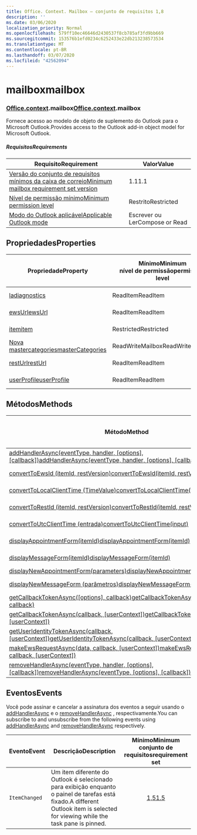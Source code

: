 ```yaml
---
title: Office. Context. Mailbox – conjunto de requisitos 1,8
description: ''
ms.date: 03/06/2020
localization_priority: Normal
ms.openlocfilehash: 579ff10ec46646d2430537f8cb785af3fd9bb669
ms.sourcegitcommit: 153576b1efd0234c6252433e22db213238573534
ms.translationtype: MT
ms.contentlocale: pt-BR
ms.lasthandoff: 03/07/2020
ms.locfileid: "42562094"
---
```

# <a name="mailbox"></a><span data-ttu-id="8eb80-102">mailbox</span><span class="sxs-lookup"><span data-stu-id="8eb80-102">mailbox</span></span>

### <a name="officecontextmailbox"></a><span data-ttu-id="8eb80-103">[Office](office.md)[.context](office.context.md).mailbox</span><span class="sxs-lookup"><span data-stu-id="8eb80-103">[Office](office.md)[.context](office.context.md).mailbox</span></span>

<span data-ttu-id="8eb80-104">Fornece acesso ao modelo de objeto de suplemento do Outlook para o Microsoft Outlook.</span><span class="sxs-lookup"><span data-stu-id="8eb80-104">Provides access to the Outlook add-in object model for Microsoft Outlook.</span></span>

##### <a name="requirements"></a><span data-ttu-id="8eb80-105">Requisitos</span><span class="sxs-lookup"><span data-stu-id="8eb80-105">Requirements</span></span>

|<span data-ttu-id="8eb80-106">Requisito</span><span class="sxs-lookup"><span data-stu-id="8eb80-106">Requirement</span></span>| <span data-ttu-id="8eb80-107">Valor</span><span class="sxs-lookup"><span data-stu-id="8eb80-107">Value</span></span>|
|---|---|
|[<span data-ttu-id="8eb80-108">Versão do conjunto de requisitos mínimos da caixa de correio</span><span class="sxs-lookup"><span data-stu-id="8eb80-108">Minimum mailbox requirement set version</span></span>](../../requirement-sets/outlook-api-requirement-sets.md)| <span data-ttu-id="8eb80-109">1.1</span><span class="sxs-lookup"><span data-stu-id="8eb80-109">1.1</span></span>|
|[<span data-ttu-id="8eb80-110">Nível de permissão mínimo</span><span class="sxs-lookup"><span data-stu-id="8eb80-110">Minimum permission level</span></span>](../../../outlook/understanding-outlook-add-in-permissions.md)| <span data-ttu-id="8eb80-111">Restrito</span><span class="sxs-lookup"><span data-stu-id="8eb80-111">Restricted</span></span>|
|[<span data-ttu-id="8eb80-112">Modo do Outlook aplicável</span><span class="sxs-lookup"><span data-stu-id="8eb80-112">Applicable Outlook mode</span></span>](../../../outlook/outlook-add-ins-overview.md#extension-points)| <span data-ttu-id="8eb80-113">Escrever ou Ler</span><span class="sxs-lookup"><span data-stu-id="8eb80-113">Compose or Read</span></span>|

## <a name="properties"></a><span data-ttu-id="8eb80-114">Propriedades</span><span class="sxs-lookup"><span data-stu-id="8eb80-114">Properties</span></span>

| <span data-ttu-id="8eb80-115">Propriedade</span><span class="sxs-lookup"><span data-stu-id="8eb80-115">Property</span></span> | <span data-ttu-id="8eb80-116">Mínimo</span><span class="sxs-lookup"><span data-stu-id="8eb80-116">Minimum</span></span><br><span data-ttu-id="8eb80-117">nível de permissão</span><span class="sxs-lookup"><span data-stu-id="8eb80-117">permission level</span></span> | <span data-ttu-id="8eb80-118">Modelos</span><span class="sxs-lookup"><span data-stu-id="8eb80-118">Modes</span></span> | <span data-ttu-id="8eb80-119">Tipo de retorno</span><span class="sxs-lookup"><span data-stu-id="8eb80-119">Return type</span></span> | <span data-ttu-id="8eb80-120">Mínimo</span><span class="sxs-lookup"><span data-stu-id="8eb80-120">Minimum</span></span><br><span data-ttu-id="8eb80-121">conjunto de requisitos</span><span class="sxs-lookup"><span data-stu-id="8eb80-121">requirement set</span></span> |
|---|---|---|---|:---:|
| [<span data-ttu-id="8eb80-122">la</span><span class="sxs-lookup"><span data-stu-id="8eb80-122">diagnostics</span></span>](/javascript/api/outlook/office.mailbox?view=outlook-js-1.8#diagnostics) | <span data-ttu-id="8eb80-123">ReadItem</span><span class="sxs-lookup"><span data-stu-id="8eb80-123">ReadItem</span></span> | <span data-ttu-id="8eb80-124">Escrever</span><span class="sxs-lookup"><span data-stu-id="8eb80-124">Compose</span></span><br><span data-ttu-id="8eb80-125">Ler</span><span class="sxs-lookup"><span data-stu-id="8eb80-125">Read</span></span> | [<span data-ttu-id="8eb80-126">La</span><span class="sxs-lookup"><span data-stu-id="8eb80-126">Diagnostics</span></span>](/javascript/api/outlook/office.diagnostics?view=outlook-js-1.8) | [<span data-ttu-id="8eb80-127">1.1</span><span class="sxs-lookup"><span data-stu-id="8eb80-127">1.1</span></span>](../requirement-set-1.1/outlook-requirement-set-1.1.md) |
| [<span data-ttu-id="8eb80-128">ewsUrl</span><span class="sxs-lookup"><span data-stu-id="8eb80-128">ewsUrl</span></span>](/javascript/api/outlook/office.mailbox?view=outlook-js-1.8#ewsurl) | <span data-ttu-id="8eb80-129">ReadItem</span><span class="sxs-lookup"><span data-stu-id="8eb80-129">ReadItem</span></span> | <span data-ttu-id="8eb80-130">Escrever</span><span class="sxs-lookup"><span data-stu-id="8eb80-130">Compose</span></span><br><span data-ttu-id="8eb80-131">Ler</span><span class="sxs-lookup"><span data-stu-id="8eb80-131">Read</span></span> | <span data-ttu-id="8eb80-132">String</span><span class="sxs-lookup"><span data-stu-id="8eb80-132">String</span></span> | [<span data-ttu-id="8eb80-133">1.1</span><span class="sxs-lookup"><span data-stu-id="8eb80-133">1.1</span></span>](../requirement-set-1.1/outlook-requirement-set-1.1.md) |
| [<span data-ttu-id="8eb80-134">item</span><span class="sxs-lookup"><span data-stu-id="8eb80-134">item</span></span>](office.context.mailbox.item.md) | <span data-ttu-id="8eb80-135">Restricted</span><span class="sxs-lookup"><span data-stu-id="8eb80-135">Restricted</span></span> | <span data-ttu-id="8eb80-136">Escrever</span><span class="sxs-lookup"><span data-stu-id="8eb80-136">Compose</span></span><br><span data-ttu-id="8eb80-137">Ler</span><span class="sxs-lookup"><span data-stu-id="8eb80-137">Read</span></span> | [<span data-ttu-id="8eb80-138">Item</span><span class="sxs-lookup"><span data-stu-id="8eb80-138">Item</span></span>](/javascript/api/outlook/office.item?view=outlook-js-1.8) | [<span data-ttu-id="8eb80-139">1.1</span><span class="sxs-lookup"><span data-stu-id="8eb80-139">1.1</span></span>](../requirement-set-1.1/outlook-requirement-set-1.1.md) |
| [<span data-ttu-id="8eb80-140">Nova mastercategories</span><span class="sxs-lookup"><span data-stu-id="8eb80-140">masterCategories</span></span>](/javascript/api/outlook/office.mailbox?view=outlook-js-1.8#mastercategories) | <span data-ttu-id="8eb80-141">ReadWriteMailbox</span><span class="sxs-lookup"><span data-stu-id="8eb80-141">ReadWriteMailbox</span></span> | <span data-ttu-id="8eb80-142">Escrever</span><span class="sxs-lookup"><span data-stu-id="8eb80-142">Compose</span></span><br><span data-ttu-id="8eb80-143">Ler</span><span class="sxs-lookup"><span data-stu-id="8eb80-143">Read</span></span> | [<span data-ttu-id="8eb80-144">MasterCategories</span><span class="sxs-lookup"><span data-stu-id="8eb80-144">MasterCategories</span></span>](/javascript/api/outlook/office.mastercategories?view=outlook-js-1.8) | [<span data-ttu-id="8eb80-145">1,8</span><span class="sxs-lookup"><span data-stu-id="8eb80-145">1.8</span></span>](../requirement-set-1.8/outlook-requirement-set-1.8.md) |
| [<span data-ttu-id="8eb80-146">restUrl</span><span class="sxs-lookup"><span data-stu-id="8eb80-146">restUrl</span></span>](/javascript/api/outlook/office.mailbox?view=outlook-js-1.8#resturl) | <span data-ttu-id="8eb80-147">ReadItem</span><span class="sxs-lookup"><span data-stu-id="8eb80-147">ReadItem</span></span> | <span data-ttu-id="8eb80-148">Escrever</span><span class="sxs-lookup"><span data-stu-id="8eb80-148">Compose</span></span><br><span data-ttu-id="8eb80-149">Ler</span><span class="sxs-lookup"><span data-stu-id="8eb80-149">Read</span></span> | <span data-ttu-id="8eb80-150">String</span><span class="sxs-lookup"><span data-stu-id="8eb80-150">String</span></span> | [<span data-ttu-id="8eb80-151">1,5</span><span class="sxs-lookup"><span data-stu-id="8eb80-151">1.5</span></span>](../requirement-set-1.5/outlook-requirement-set-1.5.md) |
| [<span data-ttu-id="8eb80-152">userProfile</span><span class="sxs-lookup"><span data-stu-id="8eb80-152">userProfile</span></span>](/javascript/api/outlook/office.mailbox?view=outlook-js-1.8#userprofile) | <span data-ttu-id="8eb80-153">ReadItem</span><span class="sxs-lookup"><span data-stu-id="8eb80-153">ReadItem</span></span> | <span data-ttu-id="8eb80-154">Escrever</span><span class="sxs-lookup"><span data-stu-id="8eb80-154">Compose</span></span><br><span data-ttu-id="8eb80-155">Ler</span><span class="sxs-lookup"><span data-stu-id="8eb80-155">Read</span></span> | [<span data-ttu-id="8eb80-156">UserProfile</span><span class="sxs-lookup"><span data-stu-id="8eb80-156">UserProfile</span></span>](/javascript/api/outlook/office.userprofile?view=outlook-js-1.8) | [<span data-ttu-id="8eb80-157">1.1</span><span class="sxs-lookup"><span data-stu-id="8eb80-157">1.1</span></span>](../requirement-set-1.1/outlook-requirement-set-1.1.md) |

## <a name="methods"></a><span data-ttu-id="8eb80-158">Métodos</span><span class="sxs-lookup"><span data-stu-id="8eb80-158">Methods</span></span>

| <span data-ttu-id="8eb80-159">Método</span><span class="sxs-lookup"><span data-stu-id="8eb80-159">Method</span></span> | <span data-ttu-id="8eb80-160">Mínimo</span><span class="sxs-lookup"><span data-stu-id="8eb80-160">Minimum</span></span><br><span data-ttu-id="8eb80-161">nível de permissão</span><span class="sxs-lookup"><span data-stu-id="8eb80-161">permission level</span></span> | <span data-ttu-id="8eb80-162">Modelos</span><span class="sxs-lookup"><span data-stu-id="8eb80-162">Modes</span></span> | <span data-ttu-id="8eb80-163">Mínimo</span><span class="sxs-lookup"><span data-stu-id="8eb80-163">Minimum</span></span><br><span data-ttu-id="8eb80-164">conjunto de requisitos</span><span class="sxs-lookup"><span data-stu-id="8eb80-164">requirement set</span></span> |
|---|---|---|:---:|
| <span data-ttu-id="8eb80-165">[addHandlerAsync(eventType, handler, [options], [callback])](/javascript/api/outlook/office.mailbox?view=outlook-js-1.8#addhandlerasync-eventtype--handler--options--callback-)</span><span class="sxs-lookup"><span data-stu-id="8eb80-165">[addHandlerAsync(eventType, handler, [options], [callback])](/javascript/api/outlook/office.mailbox?view=outlook-js-1.8#addhandlerasync-eventtype--handler--options--callback-)</span></span> | <span data-ttu-id="8eb80-166">ReadItem</span><span class="sxs-lookup"><span data-stu-id="8eb80-166">ReadItem</span></span> | <span data-ttu-id="8eb80-167">Escrever</span><span class="sxs-lookup"><span data-stu-id="8eb80-167">Compose</span></span><br><span data-ttu-id="8eb80-168">Ler</span><span class="sxs-lookup"><span data-stu-id="8eb80-168">Read</span></span> | [<span data-ttu-id="8eb80-169">1,5</span><span class="sxs-lookup"><span data-stu-id="8eb80-169">1.5</span></span>](../requirement-set-1.5/outlook-requirement-set-1.5.md) |
| [<span data-ttu-id="8eb80-170">convertToEwsId (itemId, restVersion)</span><span class="sxs-lookup"><span data-stu-id="8eb80-170">convertToEwsId(itemId, restVersion)</span></span>](/javascript/api/outlook/office.mailbox?view=outlook-js-1.8#converttoewsid-itemid--restversion-) | <span data-ttu-id="8eb80-171">Restricted</span><span class="sxs-lookup"><span data-stu-id="8eb80-171">Restricted</span></span> | <span data-ttu-id="8eb80-172">Escrever</span><span class="sxs-lookup"><span data-stu-id="8eb80-172">Compose</span></span><br><span data-ttu-id="8eb80-173">Ler</span><span class="sxs-lookup"><span data-stu-id="8eb80-173">Read</span></span> | [<span data-ttu-id="8eb80-174">1.3</span><span class="sxs-lookup"><span data-stu-id="8eb80-174">1.3</span></span>](../requirement-set-1.3/outlook-requirement-set-1.3.md) |
| [<span data-ttu-id="8eb80-175">convertToLocalClientTime (TimeValue)</span><span class="sxs-lookup"><span data-stu-id="8eb80-175">convertToLocalClientTime(timeValue)</span></span>](/javascript/api/outlook/office.mailbox?view=outlook-js-1.8#converttolocalclienttime-timevalue-) | <span data-ttu-id="8eb80-176">ReadItem</span><span class="sxs-lookup"><span data-stu-id="8eb80-176">ReadItem</span></span> | <span data-ttu-id="8eb80-177">Escrever</span><span class="sxs-lookup"><span data-stu-id="8eb80-177">Compose</span></span><br><span data-ttu-id="8eb80-178">Ler</span><span class="sxs-lookup"><span data-stu-id="8eb80-178">Read</span></span> | [<span data-ttu-id="8eb80-179">1.1</span><span class="sxs-lookup"><span data-stu-id="8eb80-179">1.1</span></span>](../requirement-set-1.1/outlook-requirement-set-1.1.md) |
| [<span data-ttu-id="8eb80-180">convertToRestId (itemId, restVersion)</span><span class="sxs-lookup"><span data-stu-id="8eb80-180">convertToRestId(itemId, restVersion)</span></span>](/javascript/api/outlook/office.mailbox?view=outlook-js-1.8#converttorestid-itemid--restversion-) | <span data-ttu-id="8eb80-181">Restricted</span><span class="sxs-lookup"><span data-stu-id="8eb80-181">Restricted</span></span> | <span data-ttu-id="8eb80-182">Escrever</span><span class="sxs-lookup"><span data-stu-id="8eb80-182">Compose</span></span><br><span data-ttu-id="8eb80-183">Ler</span><span class="sxs-lookup"><span data-stu-id="8eb80-183">Read</span></span> | [<span data-ttu-id="8eb80-184">1.3</span><span class="sxs-lookup"><span data-stu-id="8eb80-184">1.3</span></span>](../requirement-set-1.3/outlook-requirement-set-1.3.md) |
| [<span data-ttu-id="8eb80-185">convertToUtcClientTime (entrada)</span><span class="sxs-lookup"><span data-stu-id="8eb80-185">convertToUtcClientTime(input)</span></span>](/javascript/api/outlook/office.mailbox?view=outlook-js-1.8#converttoutcclienttime-input-) | <span data-ttu-id="8eb80-186">ReadItem</span><span class="sxs-lookup"><span data-stu-id="8eb80-186">ReadItem</span></span> | <span data-ttu-id="8eb80-187">Escrever</span><span class="sxs-lookup"><span data-stu-id="8eb80-187">Compose</span></span><br><span data-ttu-id="8eb80-188">Ler</span><span class="sxs-lookup"><span data-stu-id="8eb80-188">Read</span></span> | [<span data-ttu-id="8eb80-189">1.1</span><span class="sxs-lookup"><span data-stu-id="8eb80-189">1.1</span></span>](../requirement-set-1.1/outlook-requirement-set-1.1.md) |
| [<span data-ttu-id="8eb80-190">displayAppointmentForm(itemId)</span><span class="sxs-lookup"><span data-stu-id="8eb80-190">displayAppointmentForm(itemId)</span></span>](/javascript/api/outlook/office.mailbox?view=outlook-js-1.8#displayappointmentform-itemid-) | <span data-ttu-id="8eb80-191">ReadItem</span><span class="sxs-lookup"><span data-stu-id="8eb80-191">ReadItem</span></span> | <span data-ttu-id="8eb80-192">Escrever</span><span class="sxs-lookup"><span data-stu-id="8eb80-192">Compose</span></span><br><span data-ttu-id="8eb80-193">Ler</span><span class="sxs-lookup"><span data-stu-id="8eb80-193">Read</span></span> | [<span data-ttu-id="8eb80-194">1.1</span><span class="sxs-lookup"><span data-stu-id="8eb80-194">1.1</span></span>](../requirement-set-1.1/outlook-requirement-set-1.1.md) |
| [<span data-ttu-id="8eb80-195">displayMessageForm(itemId)</span><span class="sxs-lookup"><span data-stu-id="8eb80-195">displayMessageForm(itemId)</span></span>](/javascript/api/outlook/office.mailbox?view=outlook-js-1.8#displaymessageform-itemid-) | <span data-ttu-id="8eb80-196">ReadItem</span><span class="sxs-lookup"><span data-stu-id="8eb80-196">ReadItem</span></span> | <span data-ttu-id="8eb80-197">Escrever</span><span class="sxs-lookup"><span data-stu-id="8eb80-197">Compose</span></span><br><span data-ttu-id="8eb80-198">Ler</span><span class="sxs-lookup"><span data-stu-id="8eb80-198">Read</span></span> | [<span data-ttu-id="8eb80-199">1.1</span><span class="sxs-lookup"><span data-stu-id="8eb80-199">1.1</span></span>](../requirement-set-1.1/outlook-requirement-set-1.1.md) |
| [<span data-ttu-id="8eb80-200">displayNewAppointmentForm(parameters)</span><span class="sxs-lookup"><span data-stu-id="8eb80-200">displayNewAppointmentForm(parameters)</span></span>](/javascript/api/outlook/office.mailbox?view=outlook-js-1.8#displaynewappointmentform-parameters-) | <span data-ttu-id="8eb80-201">ReadItem</span><span class="sxs-lookup"><span data-stu-id="8eb80-201">ReadItem</span></span> | <span data-ttu-id="8eb80-202">Ler</span><span class="sxs-lookup"><span data-stu-id="8eb80-202">Read</span></span> | [<span data-ttu-id="8eb80-203">1.1</span><span class="sxs-lookup"><span data-stu-id="8eb80-203">1.1</span></span>](../requirement-set-1.1/outlook-requirement-set-1.1.md) |
| [<span data-ttu-id="8eb80-204">displayNewMessageForm (parâmetros)</span><span class="sxs-lookup"><span data-stu-id="8eb80-204">displayNewMessageForm(parameters)</span></span>](/javascript/api/outlook/office.mailbox?view=outlook-js-1.8#displaynewmessageform-parameters-) | <span data-ttu-id="8eb80-205">ReadItem</span><span class="sxs-lookup"><span data-stu-id="8eb80-205">ReadItem</span></span> | <span data-ttu-id="8eb80-206">Escrever</span><span class="sxs-lookup"><span data-stu-id="8eb80-206">Compose</span></span><br><span data-ttu-id="8eb80-207">Ler</span><span class="sxs-lookup"><span data-stu-id="8eb80-207">Read</span></span> | [<span data-ttu-id="8eb80-208">1,6</span><span class="sxs-lookup"><span data-stu-id="8eb80-208">1.6</span></span>](../requirement-set-1.6/outlook-requirement-set-1.6.md) |
| <span data-ttu-id="8eb80-209">[getCallbackTokenAsync([options], callback)](/javascript/api/outlook/office.mailbox?view=outlook-js-1.8#getcallbacktokenasync-options--callback-)</span><span class="sxs-lookup"><span data-stu-id="8eb80-209">[getCallbackTokenAsync([options], callback)](/javascript/api/outlook/office.mailbox?view=outlook-js-1.8#getcallbacktokenasync-options--callback-)</span></span> | <span data-ttu-id="8eb80-210">ReadItem</span><span class="sxs-lookup"><span data-stu-id="8eb80-210">ReadItem</span></span> | <span data-ttu-id="8eb80-211">Escrever</span><span class="sxs-lookup"><span data-stu-id="8eb80-211">Compose</span></span><br><span data-ttu-id="8eb80-212">Ler</span><span class="sxs-lookup"><span data-stu-id="8eb80-212">Read</span></span> | [<span data-ttu-id="8eb80-213">1,5</span><span class="sxs-lookup"><span data-stu-id="8eb80-213">1.5</span></span>](../requirement-set-1.5/outlook-requirement-set-1.5.md) |
| <span data-ttu-id="8eb80-214">[getCallbackTokenAsync(callback, [userContext])](/javascript/api/outlook/office.mailbox?view=outlook-js-1.8#getcallbacktokenasync-callback--usercontext-)</span><span class="sxs-lookup"><span data-stu-id="8eb80-214">[getCallbackTokenAsync(callback, [userContext])](/javascript/api/outlook/office.mailbox?view=outlook-js-1.8#getcallbacktokenasync-callback--usercontext-)</span></span> | <span data-ttu-id="8eb80-215">ReadItem</span><span class="sxs-lookup"><span data-stu-id="8eb80-215">ReadItem</span></span> | <span data-ttu-id="8eb80-216">Escrever</span><span class="sxs-lookup"><span data-stu-id="8eb80-216">Compose</span></span><br><span data-ttu-id="8eb80-217">Ler</span><span class="sxs-lookup"><span data-stu-id="8eb80-217">Read</span></span> | [<span data-ttu-id="8eb80-218">1.3</span><span class="sxs-lookup"><span data-stu-id="8eb80-218">1.3</span></span>](../requirement-set-1.3/outlook-requirement-set-1.3.md)<br>[<span data-ttu-id="8eb80-219">1.1</span><span class="sxs-lookup"><span data-stu-id="8eb80-219">1.1</span></span>](../requirement-set-1.1/outlook-requirement-set-1.1.md) |
| <span data-ttu-id="8eb80-220">[getUserIdentityTokenAsync(callback, [userContext])](/javascript/api/outlook/office.mailbox?view=outlook-js-1.8#getuseridentitytokenasync-callback--usercontext-)</span><span class="sxs-lookup"><span data-stu-id="8eb80-220">[getUserIdentityTokenAsync(callback, [userContext])](/javascript/api/outlook/office.mailbox?view=outlook-js-1.8#getuseridentitytokenasync-callback--usercontext-)</span></span> | <span data-ttu-id="8eb80-221">ReadItem</span><span class="sxs-lookup"><span data-stu-id="8eb80-221">ReadItem</span></span> | <span data-ttu-id="8eb80-222">Escrever</span><span class="sxs-lookup"><span data-stu-id="8eb80-222">Compose</span></span><br><span data-ttu-id="8eb80-223">Ler</span><span class="sxs-lookup"><span data-stu-id="8eb80-223">Read</span></span> | [<span data-ttu-id="8eb80-224">1.1</span><span class="sxs-lookup"><span data-stu-id="8eb80-224">1.1</span></span>](../requirement-set-1.1/outlook-requirement-set-1.1.md) |
| <span data-ttu-id="8eb80-225">[makeEwsRequestAsync(data, callback, [userContext])](/javascript/api/outlook/office.mailbox?view=outlook-js-1.8#makeewsrequestasync-data--callback--usercontext-)</span><span class="sxs-lookup"><span data-stu-id="8eb80-225">[makeEwsRequestAsync(data, callback, [userContext])](/javascript/api/outlook/office.mailbox?view=outlook-js-1.8#makeewsrequestasync-data--callback--usercontext-)</span></span> | <span data-ttu-id="8eb80-226">ReadWriteMailbox</span><span class="sxs-lookup"><span data-stu-id="8eb80-226">ReadWriteMailbox</span></span> | <span data-ttu-id="8eb80-227">Escrever</span><span class="sxs-lookup"><span data-stu-id="8eb80-227">Compose</span></span><br><span data-ttu-id="8eb80-228">Ler</span><span class="sxs-lookup"><span data-stu-id="8eb80-228">Read</span></span> | [<span data-ttu-id="8eb80-229">1.1</span><span class="sxs-lookup"><span data-stu-id="8eb80-229">1.1</span></span>](../requirement-set-1.1/outlook-requirement-set-1.1.md) |
| <span data-ttu-id="8eb80-230">[removeHandlerAsync(eventType, handler, [options], [callback])](/javascript/api/outlook/office.mailbox?view=outlook-js-1.8#removehandlerasync-eventtype--options--callback-)</span><span class="sxs-lookup"><span data-stu-id="8eb80-230">[removeHandlerAsync(eventType, [options], [callback])](/javascript/api/outlook/office.mailbox?view=outlook-js-1.8#removehandlerasync-eventtype--options--callback-)</span></span> | <span data-ttu-id="8eb80-231">ReadItem</span><span class="sxs-lookup"><span data-stu-id="8eb80-231">ReadItem</span></span> | <span data-ttu-id="8eb80-232">Escrever</span><span class="sxs-lookup"><span data-stu-id="8eb80-232">Compose</span></span><br><span data-ttu-id="8eb80-233">Ler</span><span class="sxs-lookup"><span data-stu-id="8eb80-233">Read</span></span> | [<span data-ttu-id="8eb80-234">1,5</span><span class="sxs-lookup"><span data-stu-id="8eb80-234">1.5</span></span>](../requirement-set-1.5/outlook-requirement-set-1.5.md) |

## <a name="events"></a><span data-ttu-id="8eb80-235">Eventos</span><span class="sxs-lookup"><span data-stu-id="8eb80-235">Events</span></span>

<span data-ttu-id="8eb80-236">Você pode assinar e cancelar a assinatura dos eventos a seguir usando o [addHandlerAsync](/javascript/api/outlook/office.mailbox?view=outlook-js-1.8#addhandlerasync-eventtype--handler--options--callback-) e o [removeHandlerAsync](/javascript/api/outlook/office.mailbox?view=outlook-js-1.8#removehandlerasync-eventtype--options--callback-) , respectivamente.</span><span class="sxs-lookup"><span data-stu-id="8eb80-236">You can subscribe to and unsubscribe from the following events using [addHandlerAsync](/javascript/api/outlook/office.mailbox?view=outlook-js-1.8#addhandlerasync-eventtype--handler--options--callback-) and [removeHandlerAsync](/javascript/api/outlook/office.mailbox?view=outlook-js-1.8#removehandlerasync-eventtype--options--callback-) respectively.</span></span>

| <span data-ttu-id="8eb80-237">Evento</span><span class="sxs-lookup"><span data-stu-id="8eb80-237">Event</span></span> | <span data-ttu-id="8eb80-238">Descrição</span><span class="sxs-lookup"><span data-stu-id="8eb80-238">Description</span></span> | <span data-ttu-id="8eb80-239">Mínimo</span><span class="sxs-lookup"><span data-stu-id="8eb80-239">Minimum</span></span><br><span data-ttu-id="8eb80-240">conjunto de requisitos</span><span class="sxs-lookup"><span data-stu-id="8eb80-240">requirement set</span></span> |
|---|---|:---:|
|`ItemChanged`| <span data-ttu-id="8eb80-241">Um item diferente do Outlook é selecionado para exibição enquanto o painel de tarefas está fixado.</span><span class="sxs-lookup"><span data-stu-id="8eb80-241">A different Outlook item is selected for viewing while the task pane is pinned.</span></span> | [<span data-ttu-id="8eb80-242">1,5</span><span class="sxs-lookup"><span data-stu-id="8eb80-242">1.5</span></span>](../requirement-set-1.5/outlook-requirement-set-1.5.md) |
